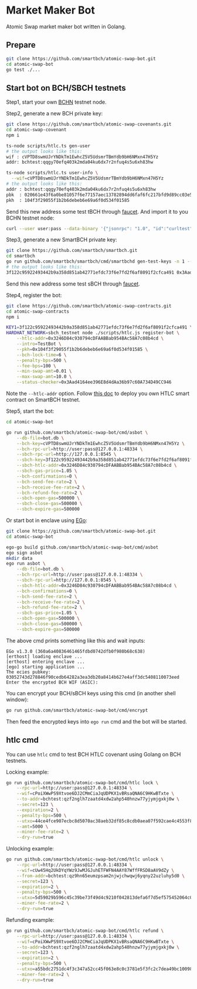 # Market Maker Bot

Atomic Swap market maker bot written in Golang.




## Prepare

```bash
git clone https://github.com/smartbch/atomic-swap-bot.git
cd atomic-swap-bot
go test ./...
```



## Start bot on BCH/SBCH testnets

Step1, start your own [BCHN](https://bitcoincashnode.org/en/) testnet node.



Step2, generate a new BCH private key:

```bash
git clone https://github.com/smartbch/atomic-swap-covenants.git
cd atomic-swap-covenant
npm i

ts-node scripts/htlc.ts gen-user
# the output looks like this:
wif : cVPTD8swmUJrYNDkTm1EwhcZ5V5UdsmrTBmYdb9bH6NMxn47H5Yz
addr: bchtest:qqgy70efq403k2mda04ku6dx7r2nfuq4s5u6xh83hw

ts-node scripts/htlc.ts user-info \
  --wif=cVPTD8swmUJrYNDkTm1EwhcZ5V5UdsmrTBmYdb9bH6NMxn47H5Yz
# the output looks like this:
addr : bchtest:qqgy70efq403k2mda04ku6dx7r2nfuq4s5u6xh83hw
pbk  : 020661e43f6a0be81057f6e77157aec13782894dd6faf6fc217bfd9d89cc03e5a7
pkh  : 104f3f29055f1b2b6debeb6e69a6f0d534f01585
```

Send this new address some test tBCH through [faucet](https://tbch.googol.cash/). And import it to you BCHN testnet node:

```bash
curl --user user:pass --data-binary '{"jsonrpc": "1.0", "id":"curltest", "method": "importaddress", "params": ["bchtest:qqgy70efq403k2mda04ku6dx7r2nfuq4s5u6xh83hw", "testbot", true] }' -H 'content-type: text/plain;' http://127.0.0.1:48334/
```



Step3, generate a new SmartBCH private key:

```bash
git clone https://github.com/smartbch/smartbch.git
cd smartbch
go run github.com/smartbch/smartbch/cmd/smartbchd gen-test-keys -n 1 --show-address
# the output looks like this:
3f122c95922493442b9a358d851ab42771efdc73f6e7fd2f6af8091f2cfca491 0x3Aad4164ee396E8d4dAa36b97c60A734D49CC946
```

Send this new address some test sBCH through [faucet](http://13.214.162.63:8080/faucet).



Step4, register the bot:

```bash
git clone https://github.com/smartbch/atomic-swap-contracts.git
cd atomic-swap-contracts
npm i

KEY1=3f122c95922493442b9a358d851ab42771efdc73f6e7fd2f6af8091f2cfca491 \
HARDHAT_NETWORK=sbch_testnet node ./scripts/htlc.js register-bot \
	--htlc-addr=0x3246D84c930794cDFAABBab954BAc58A7c08b4cd \
	--intro=TestBot \
	--pkh=0x104f3f29055f1b2b6debeb6e69a6f0d534f01585 \
	--bch-lock-time=6 \
	--penalty-bps=500 \
	--fee-bps=100 \
	--min-swap-amt=0.01 \
	--max-swap-amt=10.0 \
	--status-checker=0x3Aad4164ee396E8d4dAa36b97c60A734D49CC946
```

Note the `--htlc-addr` option. Follow [this doc](https://github.com/smartbch/atomic-swap-contracts/blob/main/README.md) to deploy you own HTLC smart contract on SmartBCH testnet.



Step5, start the bot:

```bash
cd atomic-swap-bot

go run github.com/smartbch/atomic-swap-bot/cmd/asbot \
	--db-file=bot.db \
	--bch-key=cVPTD8swmUJrYNDkTm1EwhcZ5V5UdsmrTBmYdb9bH6NMxn47H5Yz \
	--bch-rpc-url=http://user:pass@127.0.0.1:48334 \
	--sbch-rpc-url=http://127.0.0.1:8545 \
	--sbch-key=3f122c95922493442b9a358d851ab42771efdc73f6e7fd2f6af8091f2cfca491 \
	--sbch-htlc-addr=0x3246D84c930794cDFAABBab954BAc58A7c08b4cd \
	--sbch-gas-price=1.05 \
	--bch-confirmations=0 \
	--bch-send-fee-rate=2 \
	--bch-receive-fee-rate=2 \
	--bch-refund-fee-rate=2 \
	--sbch-open-gas=500000 \
	--sbch-close-gas=500000 \
	--sbch-expire-gas=500000
```



Or start bot in enclave using [EGo](https://www.edgeless.systems/products/ego/):

```bash
git clone https://github.com/smartbch/atomic-swap-bot.git
cd atomic-swap-bot

ego-go build github.com/smartbch/atomic-swap-bot/cmd/asbot
ego sign asbot
mkdir data
ego run asbot \
	--db-file=bot.db \
	--bch-rpc-url=http://user:pass@127.0.0.1:48334 \
	--sbch-rpc-url=http://127.0.0.1:8545 \
	--sbch-htlc-addr=0x3246D84c930794cDFAABBab954BAc58A7c08b4cd \
	--bch-confirmations=0 \
	--bch-send-fee-rate=2 \
	--bch-receive-fee-rate=2 \
	--bch-refund-fee-rate=2 \
	--sbch-gas-price=1.05 \
	--sbch-open-gas=500000 \
	--sbch-close-gas=500000 \
	--sbch-expire-gas=500000
```

The above cmd prints something like this and wait inputs:
```
EGo v1.3.0 (360a6a40836461465fdbd0742dfb0f980b68c638)
[erthost] loading enclave ...
[erthost] entering enclave ...
[ego] starting application ...
The ecies pubkey: 03052743d278846f90cedb64282a3ea3db20a8414b627e4aff3dc5408110073eed
Enter the encrypted BCH WIF (ASIC): 
```

You can encrypt your BCH/sBCH keys using this cmd (in another shell window):

```bash
go run github.com/smartbch/atomic-swap-bot/cmd/encrypt
```

Then feed the encrypted keys into `ego run` cmd and the bot will be started.



## htlc cmd

You can use `htlc` cmd to test BCH HTLC covenant using Golang on BCH testnets.

Locking example:

```bash
go run github.com/smartbch/atomic-swap-bot/cmd/htlc lock \
    --rpc-url=http://user:pass@127.0.0.1:48334 \
	--wif=cPoiXWwPS9Xtvoe6DJ2CMmCiaJqUDPKX1vBRsaQNA6C9HKwBTxte \
	--to-addr=bchtest:qzf2nglh7zaatd4xdw2ahp540hnzw77yjymjgxkj0w \
	--secret=123 \
	--expiration=2 \
	--penalty-bps=500 \
	--utxo=44ce4fce907ecbc8d5070ac38aeb32df85c8cdb0aea07f592cae4c4553f828bc:2:9904419 \
	--amt=5000 \
	--miner-fee-rate=2 \
	--dry-run=true
```

Unlocking example:

```bash
go run github.com/smartbch/atomic-swap-bot/cmd/htlc unlock \
    --rpc-url=http://user:pass@127.0.0.1:48334 \
	--wif=cUw45Hq2UkDYqYWz9JwMJGJuhETFWFN4AAY87WffFRSD8aAV9dZy \
	--from-addr=bchtest:qz9hn65eumzpsam2njwjchwqwj6yqny22uzluhy5d0 \
	--secret=123 \
	--expiration=2 \
	--penalty-bps=500 \
	--utxo=5d59029b596c45c39be73f49d4c9210f042813defa6f7d5ef575452064c017c2:0:5000 \
	--miner-fee-rate=2 \
	--dry-run=true
```

Refunding example:

```bash
go run github.com/smartbch/atomic-swap-bot/cmd/htlc refund \
    --rpc-url=http://user:pass@127.0.0.1:48334 \
	--wif=cPoiXWwPS9Xtvoe6DJ2CMmCiaJqUDPKX1vBRsaQNA6C9HKwBTxte \
	--to-addr=bchtest:qzf2nglh7zaatd4xdw2ahp540hnzw77yjymjgxkj0w \
	--secret=123 \
	--expiration=2 \
	--penalty-bps=500 \
	--utxo=a55bdc2751dc4f3c347a52cc45f063e8c0c3781e5f3fc2c7dea49bc10098d694:0:5000 \
	--miner-fee-rate=2 \
	--dry-run=true
```

